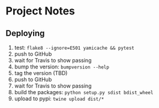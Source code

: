 # Project Notes

## Deploying

1.  test: `flake8 --ignore=E501 yamicache && pytest`
1.  push to GitHub
1.  wait for Travis to show passing
1.  bump the version: `bumpversion --help`
1.  tag the version (TBD)
1.  push to GitHub
1.  wait for Travis to show passing
1.  build the packages: `python setup.py sdist bdist_wheel`
1.  upload to pypi: `twine upload dist/*`
